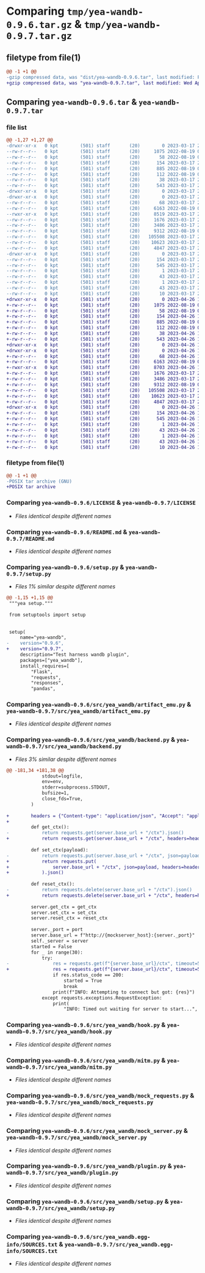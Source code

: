 # Comparing `tmp/yea-wandb-0.9.6.tar.gz` & `tmp/yea-wandb-0.9.7.tar.gz`

## filetype from file(1)

```diff
@@ -1 +1 @@
-gzip compressed data, was "dist/yea-wandb-0.9.6.tar", last modified: Fri Mar 17 22:37:20 2023, max compression
+gzip compressed data, was "yea-wandb-0.9.7.tar", last modified: Wed Apr 26 18:34:11 2023, max compression
```

## Comparing `yea-wandb-0.9.6.tar` & `yea-wandb-0.9.7.tar`

### file list

```diff
@@ -1,27 +1,27 @@
-drwxr-xr-x   0 kpt        (501) staff       (20)        0 2023-03-17 22:37:20.000000 yea-wandb-0.9.6/
--rw-r--r--   0 kpt        (501) staff       (20)     1075 2022-08-19 03:13:13.000000 yea-wandb-0.9.6/LICENSE
--rw-r--r--   0 kpt        (501) staff       (20)       58 2022-08-19 03:13:13.000000 yea-wandb-0.9.6/MANIFEST.in
--rw-r--r--   0 kpt        (501) staff       (20)      154 2023-03-17 22:37:20.000000 yea-wandb-0.9.6/PKG-INFO
--rw-r--r--   0 kpt        (501) staff       (20)      885 2022-08-19 03:13:13.000000 yea-wandb-0.9.6/README.md
--rw-r--r--   0 kpt        (501) staff       (20)      112 2022-08-19 03:13:13.000000 yea-wandb-0.9.6/pyproject.toml
--rw-r--r--   0 kpt        (501) staff       (20)       38 2023-03-17 22:37:20.000000 yea-wandb-0.9.6/setup.cfg
--rw-r--r--   0 kpt        (501) staff       (20)      543 2023-03-17 22:36:04.000000 yea-wandb-0.9.6/setup.py
-drwxr-xr-x   0 kpt        (501) staff       (20)        0 2023-03-17 22:37:20.000000 yea-wandb-0.9.6/src/
-drwxr-xr-x   0 kpt        (501) staff       (20)        0 2023-03-17 22:37:20.000000 yea-wandb-0.9.6/src/yea_wandb/
--rw-r--r--   0 kpt        (501) staff       (20)       68 2023-03-17 22:36:04.000000 yea-wandb-0.9.6/src/yea_wandb/__init__.py
--rw-r--r--   0 kpt        (501) staff       (20)     6163 2022-08-19 03:13:13.000000 yea-wandb-0.9.6/src/yea_wandb/artifact_emu.py
--rwxr-xr-x   0 kpt        (501) staff       (20)     8519 2023-03-17 22:36:04.000000 yea-wandb-0.9.6/src/yea_wandb/backend.py
--rw-r--r--   0 kpt        (501) staff       (20)     1676 2023-03-17 22:36:04.000000 yea-wandb-0.9.6/src/yea_wandb/hook.py
--rw-r--r--   0 kpt        (501) staff       (20)     3486 2023-03-17 22:36:04.000000 yea-wandb-0.9.6/src/yea_wandb/mitm.py
--rw-r--r--   0 kpt        (501) staff       (20)     9312 2022-08-19 03:13:13.000000 yea-wandb-0.9.6/src/yea_wandb/mock_requests.py
--rw-r--r--   0 kpt        (501) staff       (20)   105508 2023-03-17 22:36:04.000000 yea-wandb-0.9.6/src/yea_wandb/mock_server.py
--rw-r--r--   0 kpt        (501) staff       (20)    10623 2023-03-17 22:36:04.000000 yea-wandb-0.9.6/src/yea_wandb/plugin.py
--rw-r--r--   0 kpt        (501) staff       (20)     4847 2023-03-17 22:36:04.000000 yea-wandb-0.9.6/src/yea_wandb/setup.py
-drwxr-xr-x   0 kpt        (501) staff       (20)        0 2023-03-17 22:37:20.000000 yea-wandb-0.9.6/src/yea_wandb.egg-info/
--rw-r--r--   0 kpt        (501) staff       (20)      154 2023-03-17 22:37:20.000000 yea-wandb-0.9.6/src/yea_wandb.egg-info/PKG-INFO
--rw-r--r--   0 kpt        (501) staff       (20)      545 2023-03-17 22:37:20.000000 yea-wandb-0.9.6/src/yea_wandb.egg-info/SOURCES.txt
--rw-r--r--   0 kpt        (501) staff       (20)        1 2023-03-17 22:37:20.000000 yea-wandb-0.9.6/src/yea_wandb.egg-info/dependency_links.txt
--rw-r--r--   0 kpt        (501) staff       (20)       43 2023-03-17 22:37:20.000000 yea-wandb-0.9.6/src/yea_wandb.egg-info/entry_points.txt
--rw-r--r--   0 kpt        (501) staff       (20)        1 2023-03-17 22:37:20.000000 yea-wandb-0.9.6/src/yea_wandb.egg-info/not-zip-safe
--rw-r--r--   0 kpt        (501) staff       (20)       43 2023-03-17 22:37:20.000000 yea-wandb-0.9.6/src/yea_wandb.egg-info/requires.txt
--rw-r--r--   0 kpt        (501) staff       (20)       10 2023-03-17 22:37:20.000000 yea-wandb-0.9.6/src/yea_wandb.egg-info/top_level.txt
+drwxr-xr-x   0 kpt        (501) staff       (20)        0 2023-04-26 18:34:11.809271 yea-wandb-0.9.7/
+-rw-r--r--   0 kpt        (501) staff       (20)     1075 2022-08-19 03:13:13.000000 yea-wandb-0.9.7/LICENSE
+-rw-r--r--   0 kpt        (501) staff       (20)       58 2022-08-19 03:13:13.000000 yea-wandb-0.9.7/MANIFEST.in
+-rw-r--r--   0 kpt        (501) staff       (20)      154 2023-04-26 18:34:11.808911 yea-wandb-0.9.7/PKG-INFO
+-rw-r--r--   0 kpt        (501) staff       (20)      885 2022-08-19 03:13:13.000000 yea-wandb-0.9.7/README.md
+-rw-r--r--   0 kpt        (501) staff       (20)      112 2022-08-19 03:13:13.000000 yea-wandb-0.9.7/pyproject.toml
+-rw-r--r--   0 kpt        (501) staff       (20)       38 2023-04-26 18:34:11.809368 yea-wandb-0.9.7/setup.cfg
+-rw-r--r--   0 kpt        (501) staff       (20)      543 2023-04-26 17:04:01.000000 yea-wandb-0.9.7/setup.py
+drwxr-xr-x   0 kpt        (501) staff       (20)        0 2023-04-26 18:34:11.794563 yea-wandb-0.9.7/src/
+drwxr-xr-x   0 kpt        (501) staff       (20)        0 2023-04-26 18:34:11.804062 yea-wandb-0.9.7/src/yea_wandb/
+-rw-r--r--   0 kpt        (501) staff       (20)       68 2023-04-26 17:04:01.000000 yea-wandb-0.9.7/src/yea_wandb/__init__.py
+-rw-r--r--   0 kpt        (501) staff       (20)     6163 2022-08-19 03:13:13.000000 yea-wandb-0.9.7/src/yea_wandb/artifact_emu.py
+-rwxr-xr-x   0 kpt        (501) staff       (20)     8703 2023-04-26 17:04:01.000000 yea-wandb-0.9.7/src/yea_wandb/backend.py
+-rw-r--r--   0 kpt        (501) staff       (20)     1676 2023-03-17 22:36:04.000000 yea-wandb-0.9.7/src/yea_wandb/hook.py
+-rw-r--r--   0 kpt        (501) staff       (20)     3486 2023-03-17 22:36:04.000000 yea-wandb-0.9.7/src/yea_wandb/mitm.py
+-rw-r--r--   0 kpt        (501) staff       (20)     9312 2022-08-19 03:13:13.000000 yea-wandb-0.9.7/src/yea_wandb/mock_requests.py
+-rw-r--r--   0 kpt        (501) staff       (20)   105508 2023-03-17 22:36:04.000000 yea-wandb-0.9.7/src/yea_wandb/mock_server.py
+-rw-r--r--   0 kpt        (501) staff       (20)    10623 2023-03-17 22:36:04.000000 yea-wandb-0.9.7/src/yea_wandb/plugin.py
+-rw-r--r--   0 kpt        (501) staff       (20)     4847 2023-03-17 22:36:04.000000 yea-wandb-0.9.7/src/yea_wandb/setup.py
+drwxr-xr-x   0 kpt        (501) staff       (20)        0 2023-04-26 18:34:11.808331 yea-wandb-0.9.7/src/yea_wandb.egg-info/
+-rw-r--r--   0 kpt        (501) staff       (20)      154 2023-04-26 18:34:11.000000 yea-wandb-0.9.7/src/yea_wandb.egg-info/PKG-INFO
+-rw-r--r--   0 kpt        (501) staff       (20)      545 2023-04-26 18:34:11.000000 yea-wandb-0.9.7/src/yea_wandb.egg-info/SOURCES.txt
+-rw-r--r--   0 kpt        (501) staff       (20)        1 2023-04-26 18:34:11.000000 yea-wandb-0.9.7/src/yea_wandb.egg-info/dependency_links.txt
+-rw-r--r--   0 kpt        (501) staff       (20)       43 2023-04-26 18:34:11.000000 yea-wandb-0.9.7/src/yea_wandb.egg-info/entry_points.txt
+-rw-r--r--   0 kpt        (501) staff       (20)        1 2023-04-26 18:34:11.000000 yea-wandb-0.9.7/src/yea_wandb.egg-info/not-zip-safe
+-rw-r--r--   0 kpt        (501) staff       (20)       43 2023-04-26 18:34:11.000000 yea-wandb-0.9.7/src/yea_wandb.egg-info/requires.txt
+-rw-r--r--   0 kpt        (501) staff       (20)       10 2023-04-26 18:34:11.000000 yea-wandb-0.9.7/src/yea_wandb.egg-info/top_level.txt
```

### filetype from file(1)

```diff
@@ -1 +1 @@
-POSIX tar archive (GNU)
+POSIX tar archive
```

### Comparing `yea-wandb-0.9.6/LICENSE` & `yea-wandb-0.9.7/LICENSE`

 * *Files identical despite different names*

### Comparing `yea-wandb-0.9.6/README.md` & `yea-wandb-0.9.7/README.md`

 * *Files identical despite different names*

### Comparing `yea-wandb-0.9.6/setup.py` & `yea-wandb-0.9.7/setup.py`

 * *Files 1% similar despite different names*

```diff
@@ -1,15 +1,15 @@
 """yea setup."""
 
 from setuptools import setup
 
 
 setup(
     name="yea-wandb",
-    version="0.9.6",
+    version="0.9.7",
     description="Test harness wandb plugin",
     packages=["yea_wandb"],
     install_requires=[
         "Flask",
         "requests",
         "responses",
         "pandas",
```

### Comparing `yea-wandb-0.9.6/src/yea_wandb/artifact_emu.py` & `yea-wandb-0.9.7/src/yea_wandb/artifact_emu.py`

 * *Files identical despite different names*

### Comparing `yea-wandb-0.9.6/src/yea_wandb/backend.py` & `yea-wandb-0.9.7/src/yea_wandb/backend.py`

 * *Files 3% similar despite different names*

```diff
@@ -181,34 +181,38 @@
             stdout=logfile,
             env=env,
             stderr=subprocess.STDOUT,
             bufsize=1,
             close_fds=True,
         )
 
+        headers = {"Content-type": "application/json", "Accept": "application/json"}
+
         def get_ctx():
-            return requests.get(server.base_url + "/ctx").json()
+            return requests.get(server.base_url + "/ctx", headers=headers).json()
 
         def set_ctx(payload):
-            return requests.put(server.base_url + "/ctx", json=payload).json()
+            return requests.put(
+                server.base_url + "/ctx", json=payload, headers=headers
+            ).json()
 
         def reset_ctx():
-            return requests.delete(server.base_url + "/ctx").json()
+            return requests.delete(server.base_url + "/ctx", headers=headers).json()
 
         server.get_ctx = get_ctx
         server.set_ctx = set_ctx
         server.reset_ctx = reset_ctx
 
         server._port = port
         server.base_url = f"http://{mockserver_host}:{server._port}"
         self._server = server
         started = False
         for _ in range(30):
             try:
-                res = requests.get(f"{server.base_url}/ctx", timeout=5)
+                res = requests.get(f"{server.base_url}/ctx", timeout=5, headers=headers)
                 if res.status_code == 200:
                     started = True
                     break
                 print(f"INFO: Attempting to connect but got: {res}")
             except requests.exceptions.RequestException:
                 print(
                     "INFO: Timed out waiting for server to start...",
```

### Comparing `yea-wandb-0.9.6/src/yea_wandb/hook.py` & `yea-wandb-0.9.7/src/yea_wandb/hook.py`

 * *Files identical despite different names*

### Comparing `yea-wandb-0.9.6/src/yea_wandb/mitm.py` & `yea-wandb-0.9.7/src/yea_wandb/mitm.py`

 * *Files identical despite different names*

### Comparing `yea-wandb-0.9.6/src/yea_wandb/mock_requests.py` & `yea-wandb-0.9.7/src/yea_wandb/mock_requests.py`

 * *Files identical despite different names*

### Comparing `yea-wandb-0.9.6/src/yea_wandb/mock_server.py` & `yea-wandb-0.9.7/src/yea_wandb/mock_server.py`

 * *Files identical despite different names*

### Comparing `yea-wandb-0.9.6/src/yea_wandb/plugin.py` & `yea-wandb-0.9.7/src/yea_wandb/plugin.py`

 * *Files identical despite different names*

### Comparing `yea-wandb-0.9.6/src/yea_wandb/setup.py` & `yea-wandb-0.9.7/src/yea_wandb/setup.py`

 * *Files identical despite different names*

### Comparing `yea-wandb-0.9.6/src/yea_wandb.egg-info/SOURCES.txt` & `yea-wandb-0.9.7/src/yea_wandb.egg-info/SOURCES.txt`

 * *Files identical despite different names*

